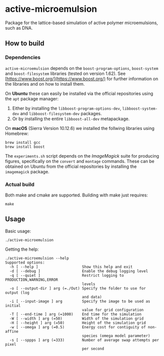 # active-microemulsion
Package for the lattice-based simulation of active polymer microemulsions, such as DNA.

## How to build
### Dependencies
`active-microemulsion` depends on the `boost-program-options`, `boost-system` and `boost-filesystem` libraries (tested on version 1.62). See [https://www.boost.org/](https://www.boost.org/) for further information on the libraries and on how to install them.

On **Ubuntu** these can easily be installed via the official repositories using the `apt` package manager:
1. Either by installing the `libboost-program-options-dev`, `libboost-system-dev` and `libboost-filesystem-dev` packages.
2. Or by installing the entire `libboost-all-dev` metapackage.

On **macOS** (Sierra Version 10.12.6) we installed the follwing libraries using Homebrew:
```
brew install gcc
brew install boost
```

The `experiments.sh` script depends on the *ImageMagick* suite for producing figures, specifically on the `convert` and `montage` commands.
These can be obtained on Ubuntu from the official repositories by installing the `imagemagick` package.

### Actual build
Both make and cmake are supported. Building with make just requires:  
```
make
```

## Usage
Basic usage:
```
./active-microemulsion
```
Getting the help:
```
./active-microemulsion --help
Supported options:
  -h [ --help ]                    Show this help and exit
  -d [ --debug ]                   Enable the debug logging level
  -q [ --quiet ]                   Restrict logging to PRODUCTION,WARNING,ERROR
                                   levels
  -o [ --output-dir ] arg (=./Out) Specify the folder to use for output (log 
                                   and data)
  -i [ --input-image ] arg         Specify the image to be used as initial 
                                   value for grid configuration
  -T [ --end-time ] arg (=1000)    End time for the simulation
  -W [ --width ] arg (=50)         Width of the simulation grid
  -H [ --height ] arg (=50)        Height of the simulation grid
  -w [ --omega ] arg (=0.5)        Energy cost for contiguity of non-affine 
                                   species (omega model parameter)
  -s [ --sppps ] arg (=333)        Number of average swap attempts per pixel 
                                   per second
```
